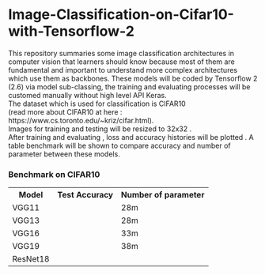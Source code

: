 # Image-Classification-on-Cifar10-with-Tensorflow-2
<p>This repository summaries some image classification architectures in computer vision that learners should know because most of them are fundamental and important to understand more complex architectures which use them as backbones. These models will be coded by Tensorflow 2 (2.6) via model sub-classing, the training and evaluating processes will be customed manually without high level API Keras.<br>
The dataset which is used for classification is CIFAR10 <br>
  (read more about CIFAR10 at here : https://www.cs.toronto.edu/~kriz/cifar.html).<br>
Images for training and testing will be resized to 32x32 .<br>
After training and evaluating , loss and accuracy histories will be plotted . A table benchmark will be shown to compare accuracy and number of parameter between these models.
</p>
<h3>Benchmark on CIFAR10</h3>
<table>
  <tr>
    <th>Model</th>
    <th>Test Accuracy</th>
    <th>Number of parameter</th>
  </tr>
  <tr>
    <td>VGG11</td>
    <td></td>
    <td>28m</td>
  </tr>
  <tr>
    <td>VGG13</td>
    <td></td>
    <td>28m</td>
  </tr>
  <tr>
    <td>VGG16</td>
    <td></td>
    <td>33m</td>
  </tr>
  <tr>
    <td>VGG19</td>
    <td></td>
    <td>38m</td>
  </tr>
  <tr>
    <td>ResNet18</td>
    <td></td>
    <td></td>
  </tr>
</table>
